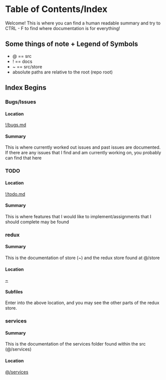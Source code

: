 # Table of Contents/Index
Welcome! This is where you can find a human readable summary and try to CTRL - F to find where documentation is for everything!
## Some things of note + Legend of Symbols
* @ == src 
* ! == docs
* ~ == src/store
* absolute paths are relative to the root (repo root)
## Index Begins  

### Bugs/Issues 
#### Location
[!/bugs.md](./bugs.md)
#### Summary
This is where currently worked out issues and past issues are documented. If there are any issues that I find and am currently working on, you probably can find that here
### TODO
#### Location
[!/todo.md](./todo.md)
#### Summary
This is where features that I would like to implement/assignments that I should complete may be found  
  

### redux
#### Summary
This is the documentation of store (~) and the redux store found at @/store
#### Location
[~](./code/redux/redux.md)
#### Subfiles
Enter into the above location, and you may see the other parts of the redux store.
  

### services
#### Summary 
This is the documentation of the services folder found within the src (@/services)
#### Location
[@/services](./code/services/services.md)
